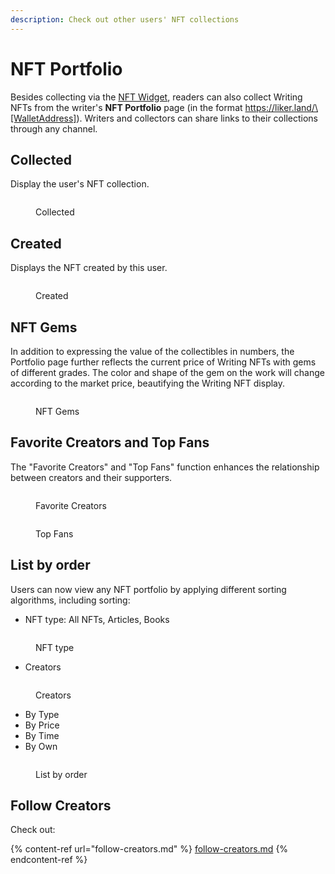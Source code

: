 ```yaml
---
description: Check out other users' NFT collections
---
```


# NFT Portfolio

Besides collecting via the [NFT Widget](nft-widget.md), readers can also collect Writing NFTs from the writer's **NFT Portfolio** page (in the format https://liker.land/\[WalletAddress]). Writers and collectors can share links to their collections through any channel.

## Collected

Display the user's NFT collection.

<figure><img src="../../../.gitbook/assets/NFT Portfolio Collected-en.png" alt=""><figcaption><p>Collected</p></figcaption></figure>

## Created

Displays the NFT created by this user.

<figure><img src="../../../.gitbook/assets/NFT Portfolio Created-en.png" alt=""><figcaption><p>Created</p></figcaption></figure>

## NFT Gems

In addition to expressing the value of the collectibles in numbers, the Portfolio page further reflects the current price of Writing NFTs with gems of different grades. The color and shape of the gem on the work will change according to the market price, beautifying the Writing NFT display.

<figure><img src="../../../.gitbook/assets/NFT Portfolio 2.png" alt=""><figcaption><p>NFT Gems</p></figcaption></figure>

## Favorite Creators and Top Fans

The "Favorite Creators" and "Top Fans" function enhances the relationship between creators and their supporters.

<figure><img src="../../../.gitbook/assets/NFT Portfolio 7-en.png" alt=""><figcaption><p>Favorite Creators</p></figcaption></figure>

<figure><img src="../../../.gitbook/assets/NFT Portfolio 3-en.png" alt=""><figcaption><p>Top Fans</p></figcaption></figure>

## List by order

Users can now view any NFT portfolio by applying different sorting algorithms, including sorting:

* NFT type: All NFTs, Articles, Books

<figure><img src="../../../.gitbook/assets/NFT Portfolio 5-en.png" alt=""><figcaption><p>NFT type</p></figcaption></figure>

* Creators

<figure><img src="../../../.gitbook/assets/NFT Portfolio 6-en.png" alt=""><figcaption><p>Creators</p></figcaption></figure>

* By Type
* By Price
* By Time
* By Own

<figure><img src="../../../.gitbook/assets/NFT Portfolio 4-en.png" alt=""><figcaption><p>List by order</p></figcaption></figure>

## Follow Creators

Check out:

{% content-ref url="follow-creators.md" %}
[follow-creators.md](follow-creators.md)
{% endcontent-ref %}


